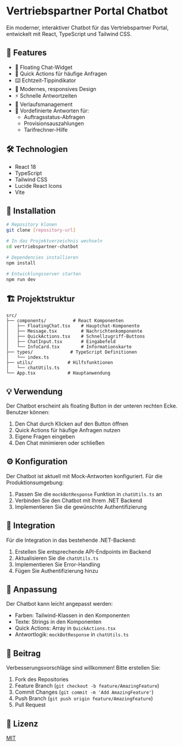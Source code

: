 # Vertriebspartner Portal Chatbot

Ein moderner, interaktiver Chatbot für das Vertriebspartner Portal, entwickelt mit React, TypeScript und Tailwind CSS.

## 🚀 Features

- 💬 Floating Chat-Widget
- 🎯 Quick Actions für häufige Anfragen
- ⌨️ Echtzeit-Tippindikator
- 🎨 Modernes, responsives Design
- ⚡ Schnelle Antwortzeiten
- 🔄 Verlaufsmanagement
- 🎯 Vordefinierte Antworten für:
  - Auftragsstatus-Abfragen
  - Provisionsauszahlungen
  - Tarifrechner-Hilfe

## 🛠️ Technologien

- React 18
- TypeScript
- Tailwind CSS
- Lucide React Icons
- Vite

## 🚀 Installation

```bash
# Repository klonen
git clone [repository-url]

# In das Projektverzeichnis wechseln
cd vertriebspartner-chatbot

# Dependencies installieren
npm install

# Entwicklungsserver starten
npm run dev
```

## 🏗️ Projektstruktur

```
src/
├── components/          # React Komponenten
│   ├── FloatingChat.tsx    # Hauptchat-Komponente
│   ├── Message.tsx         # Nachrichtenkomponente
│   ├── QuickActions.tsx    # Schnellzugriff-Buttons
│   ├── ChatInput.tsx       # Eingabefeld
│   └── InfoCard.tsx        # Informationskarte
├── types/              # TypeScript Definitionen
│   └── index.ts
├── utils/             # Hilfsfunktionen
│   └── chatUtils.ts
└── App.tsx            # Hauptanwendung
```

## 💡 Verwendung

Der Chatbot erscheint als floating Button in der unteren rechten Ecke. Benutzer können:

1. Den Chat durch Klicken auf den Button öffnen
2. Quick Actions für häufige Anfragen nutzen
3. Eigene Fragen eingeben
4. Den Chat minimieren oder schließen

## ⚙️ Konfiguration

Der Chatbot ist aktuell mit Mock-Antworten konfiguriert. Für die Produktionsumgebung:

1. Passen Sie die `mockBotResponse` Funktion in `chatUtils.ts` an
2. Verbinden Sie den Chatbot mit Ihrem .NET Backend
3. Implementieren Sie die gewünschte Authentifizierung

## 🔄 Integration

Für die Integration in das bestehende .NET-Backend:

1. Erstellen Sie entsprechende API-Endpoints im Backend
2. Aktualisieren Sie die `chatUtils.ts`
3. Implementieren Sie Error-Handling
4. Fügen Sie Authentifizierung hinzu

## 📝 Anpassung

Der Chatbot kann leicht angepasst werden:

- Farben: Tailwind-Klassen in den Komponenten
- Texte: Strings in den Komponenten
- Quick Actions: Array in `QuickActions.tsx`
- Antwortlogik: `mockBotResponse` in `chatUtils.ts`

## 🤝 Beitrag

Verbesserungsvorschläge sind willkommen! Bitte erstellen Sie:

1. Fork des Repositories
2. Feature Branch (`git checkout -b feature/AmazingFeature`)
3. Commit Changes (`git commit -m 'Add AmazingFeature'`)
4. Push Branch (`git push origin feature/AmazingFeature`)
5. Pull Request

## 📄 Lizenz

[MIT](https://choosealicense.com/licenses/mit/)
